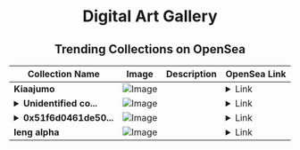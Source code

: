 <div align="center">

# Digital Art Gallery

## Trending Collections on OpenSea

| Collection Name                       | Image                                                                                     | Description                       | OpenSea Link                                                                                          |
|---------------------------------------|-------------------------------------------------------------------------------------------|-----------------------------------|--------------------------------------------------------------------------------------------------------|
| **Kiaajumo** | ![Image](https://i.seadn.io/s/raw/files/73193a818c7e29b27a6f568dd0fcf05a.jpg?w=500&auto=format?w=200&auto=format) |  | <details><summary>Link</summary>[Kiaajumo](https://opensea.io/collection/kiaajumo)</details> |
| **<details><summary>Unidentified co...</summary>Unidentified contract 0a04b4bb-d7ea-49da-a86b-35995b16b09b</details>** | ![Image](https://i.seadn.io/s/raw/files/a837708742ad8afcb35eb60ba787976d.jpg?w=500&auto=format?w=200&auto=format) |  | <details><summary>Link</summary>[Unidentified contract 0a04b4bb-d7ea-49da-a86b-35995b16b09b](https://opensea.io/collection/unidentified-contract-0a04b4bb-d7ea-49da-a86b-3599)</details> |
| **<details><summary>0x51f6d0461de50...</summary>0x51f6d0461de504de3c21296ea112f864c2eb38e8</details>** | ![Image](https://i.seadn.io/s/raw/files/0120dbe70465f91ae019e541cba50a56.jpg?w=500&auto=format?w=200&auto=format) |  | <details><summary>Link</summary>[0x51f6d0461de504de3c21296ea112f864c2eb38e8](https://opensea.io/collection/0x51f6d0461de504de3c21296ea112f864c2eb38e8)</details> |
| **leng alpha** | ![Image](https://i.seadn.io/s/raw/files/b4ef1494c91ed25e584b23f4c1af7023.png?w=500&auto=format?w=200&auto=format) |  | <details><summary>Link</summary>[leng alpha](https://opensea.io/collection/leng-alpha-1)</details> |

</div>